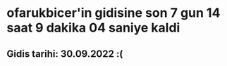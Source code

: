 # ofarukbicer'in gidisine son 7 gun 14 saat 9 dakika 04 saniye kaldi

## Gidis tarihi: 30.09.2022 :(